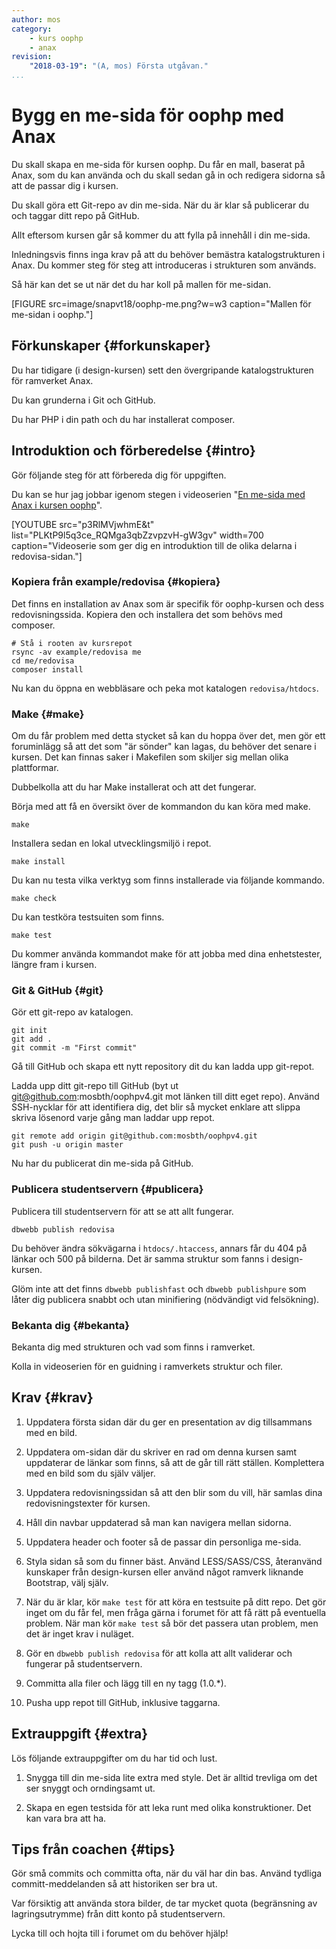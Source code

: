 ```yaml
---
author: mos
category:
    - kurs oophp
    - anax
revision:
    "2018-03-19": "(A, mos) Första utgåvan."
...
```

Bygg en me-sida för oophp med Anax
===================================

Du skall skapa en me-sida för kursen oophp. Du får en mall, baserat på Anax, som du kan använda och du skall sedan gå in och redigera sidorna så att de passar dig i kursen.

Du skall göra ett Git-repo av din me-sida. När du är klar så publicerar du och taggar ditt repo på GitHub.

Allt eftersom kursen går så kommer du att fylla på innehåll i din me-sida.

Inledningsvis finns inga krav på att du behöver bemästra katalogstrukturen i Anax. Du kommer steg för steg att introduceras i strukturen som används. 

<!--more-->

Så här kan det se ut när det du har koll på mallen för me-sidan.

[FIGURE src=image/snapvt18/oophp-me.png?w=w3 caption="Mallen för me-sidan i oophp."]



Förkunskaper {#forkunskaper}
-----------------------

Du har tidigare (i design-kursen) sett den övergripande katalogstrukturen för ramverket Anax.

Du kan grunderna i Git och GitHub.

Du har PHP i din path och du har installerat composer.



Introduktion och förberedelse {#intro}
-----------------------

Gör följande steg för att förbereda dig för uppgiften.

Du kan se hur jag jobbar igenom stegen i videoserien "[En me-sida med Anax i kursen oophp](https://www.youtube.com/playlist?list=PLKtP9l5q3ce_RQMga3qbZzvpzvH-gW3gv)".

[YOUTUBE src="p3RlMVjwhmE&t" list="PLKtP9l5q3ce_RQMga3qbZzvpzvH-gW3gv" width=700 caption="Videoserie som ger dig en introduktion till de olika delarna i redovisa-sidan."]



### Kopiera från example/redovisa {#kopiera}

Det finns en installation av Anax som är specifik för oophp-kursen och dess redovisningssida. Kopiera den och installera det som behövs med composer.

```text
# Stå i rooten av kursrepot
rsync -av example/redovisa me
cd me/redovisa
composer install
```

Nu kan du öppna en webbläsare och peka mot katalogen `redovisa/htdocs`.



### Make {#make}

Om du får problem med detta stycket så kan du hoppa över det, men gör ett foruminlägg så att det som "är sönder" kan lagas, du behöver det senare i kursen. Det kan finnas saker i Makefilen som skiljer sig mellan olika plattformar.

Dubbelkolla att du har Make installerat och att det fungerar.

Börja med att få en översikt över de kommandon du kan köra med make.

```text
make
```

Installera sedan en lokal utvecklingsmiljö i repot.

```text
make install
```

Du kan nu testa vilka verktyg som finns installerade via följande kommando.

```text
make check
```

Du kan testköra testsuiten som finns.

```text
make test
```

Du kommer använda kommandot make för att jobba med dina enhetstester, längre fram i kursen.



### Git & GitHub {#git}

Gör ett git-repo av katalogen.

```text
git init
git add .
git commit -m "First commit"
```

Gå till GitHub och skapa ett nytt repository dit du kan ladda upp git-repot.

Ladda upp ditt git-repo till GitHub (byt ut git@github.com:mosbth/oophpv4.git mot länken till ditt eget repo). Använd SSH-nycklar för att identifiera dig, det blir så mycket enklare att slippa skriva lösenord varje gång man laddar upp repot.

```text
git remote add origin git@github.com:mosbth/oophpv4.git
git push -u origin master
```

Nu har du publicerat din me-sida på GitHub.



### Publicera studentservern {#publicera}

Publicera till studentservern för att se att allt fungerar.

```text
dbwebb publish redovisa
```

Du behöver ändra sökvägarna i `htdocs/.htaccess`, annars får du 404 på länkar och 500 på bilderna. Det är samma struktur som fanns i design-kursen.

Glöm inte att det finns `dbwebb publishfast` och `dbwebb publishpure` som låter dig publicera snabbt och utan minifiering (nödvändigt vid felsökning). 



### Bekanta dig {#bekanta}

Bekanta dig med strukturen och vad som finns i ramverket.

Kolla in videoserien för en guidning i ramverkets struktur och filer.



Krav {#krav}
-----------------------

1. Uppdatera första sidan där du ger en presentation av dig tillsammans med en bild.

1. Uppdatera om-sidan där du skriver en rad om denna kursen samt uppdaterar de länkar som finns, så att de går till rätt ställen. Komplettera med en bild som du själv väljer.

1. Uppdatera redovisningssidan så att den blir som du vill, här samlas dina redovisningstexter för kursen.

1. Håll din navbar uppdaterad så man kan navigera mellan sidorna.

1. Uppdatera header och footer så de passar din personliga me-sida.

1. Styla sidan så som du finner bäst. Använd LESS/SASS/CSS, återanvänd kunskaper från design-kursen eller använd något ramverk liknande Bootstrap, välj själv.

1. När du är klar, kör `make test` för att köra en testsuite på ditt repo. Det gör inget om du får fel, men fråga gärna i forumet för att få rätt på eventuella problem. När man kör `make test` så bör det passera utan problem, men det är inget krav i nuläget.

1. Gör en `dbwebb publish redovisa` för att kolla att allt validerar och fungerar på studentservern.

1. Committa alla filer och lägg till en ny tagg (1.0.\*).

1. Pusha upp repot till GitHub, inklusive taggarna.



Extrauppgift {#extra}
-----------------------

Lös följande extrauppgifter om du har tid och lust.

1. Snygga till din me-sida lite extra med style. Det är alltid trevliga om det ser snyggt och orndingsamt ut.

1. Skapa en egen testsida för att leka runt med olika konstruktioner. Det kan vara bra att ha.



Tips från coachen {#tips}
-----------------------

Gör små commits och committa ofta, när du väl har din bas. Använd tydliga committ-meddelanden så att historiken ser bra ut.

Var försiktig att använda stora bilder, de tar mycket quota (begränsning av lagringsutrymme) från ditt konto på studentservern.

Lycka till och hojta till i forumet om du behöver hjälp!
